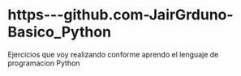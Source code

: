 # https---github.com-JairGrduno-Basico_Python
Ejercicios que voy realizando conforme aprendo el lenguaje de programacion Python
